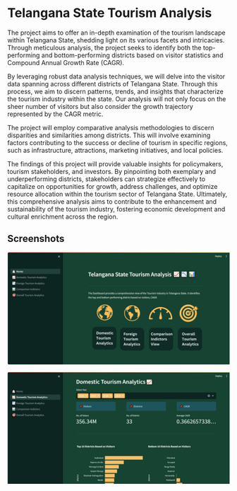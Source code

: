 
# Telangana State Tourism Analysis

The project aims to offer an in-depth examination of the tourism landscape within Telangana State, shedding light on its various facets and intricacies. Through meticulous analysis, the project seeks to identify both the top-performing and bottom-performing districts based on visitor statistics and Compound Annual Growth Rate (CAGR).

By leveraging robust data analysis techniques, we will delve into the visitor data spanning across different districts of Telangana State. Through this process, we aim to discern patterns, trends, and insights that characterize the tourism industry within the state. Our analysis will not only focus on the sheer number of visitors but also consider the growth trajectory represented by the CAGR metric.

The project will employ comparative analysis methodologies to discern disparities and similarities among districts. This will involve examining factors contributing to the success or decline of tourism in specific regions, such as infrastructure, attractions, marketing initiatives, and local policies.

The findings of this project will provide valuable insights for policymakers, tourism stakeholders, and investors. By pinpointing both exemplary and underperforming districts, stakeholders can strategize effectively to capitalize on opportunities for growth, address challenges, and optimize resource allocation within the tourism sector of Telangana State. Ultimately, this comprehensive analysis aims to contribute to the enhancement and sustainability of the tourism industry, fostering economic development and cultural enrichment across the region.


## Screenshots

![App Screenshot](HomeScreenshot.jpg)

![App Screenshot](DomesticPageScreenshot.jpg)

